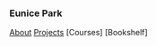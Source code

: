 ### Eunice Park 

[About](https://jyeunicepark.github.io/about.md)
[Projects](https://jyeunicepark.github.io/project.md)
[Courses]
[Bookshelf] 

